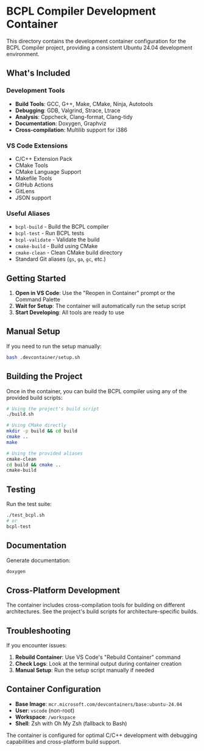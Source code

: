 # BCPL Compiler Development Container

This directory contains the development container configuration for the BCPL Compiler project, providing a consistent Ubuntu 24.04 development environment.

## What's Included

### Development Tools
- **Build Tools**: GCC, G++, Make, CMake, Ninja, Autotools
- **Debugging**: GDB, Valgrind, Strace, Ltrace
- **Analysis**: Cppcheck, Clang-format, Clang-tidy
- **Documentation**: Doxygen, Graphviz
- **Cross-compilation**: Multilib support for i386

### VS Code Extensions
- C/C++ Extension Pack
- CMake Tools
- CMake Language Support
- Makefile Tools
- GitHub Actions
- GitLens
- JSON support

### Useful Aliases
- `bcpl-build` - Build the BCPL compiler
- `bcpl-test` - Run BCPL tests
- `bcpl-validate` - Validate the build
- `cmake-build` - Build using CMake
- `cmake-clean` - Clean CMake build directory
- Standard Git aliases (`gs`, `ga`, `gc`, etc.)

## Getting Started

1. **Open in VS Code**: Use the "Reopen in Container" prompt or the Command Palette
2. **Wait for Setup**: The container will automatically run the setup script
3. **Start Developing**: All tools are ready to use

## Manual Setup

If you need to run the setup manually:

```bash
bash .devcontainer/setup.sh
```

## Building the Project

Once in the container, you can build the BCPL compiler using any of the provided build scripts:

```bash
# Using the project's build script
./build.sh

# Using CMake directly
mkdir -p build && cd build
cmake ..
make

# Using the provided aliases
cmake-clean
cd build && cmake ..
cmake-build
```

## Testing

Run the test suite:

```bash
./test_bcpl.sh
# or
bcpl-test
```

## Documentation

Generate documentation:

```bash
doxygen
```

## Cross-Platform Development

The container includes cross-compilation tools for building on different architectures. See the project's build scripts for architecture-specific builds.

## Troubleshooting

If you encounter issues:

1. **Rebuild Container**: Use VS Code's "Rebuild Container" command
2. **Check Logs**: Look at the terminal output during container creation
3. **Manual Setup**: Run the setup script manually if needed

## Container Configuration

- **Base Image**: `mcr.microsoft.com/devcontainers/base:ubuntu-24.04`
- **User**: `vscode` (non-root)
- **Workspace**: `/workspace`
- **Shell**: Zsh with Oh My Zsh (fallback to Bash)

The container is configured for optimal C/C++ development with debugging capabilities and cross-platform build support.
